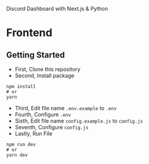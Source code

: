 Discord Dashboard with Next.js & Python

# Frontend

## Getting Started

- First, Clone this repository
- Second, Install package

```
npm install
# or
yarn
```

- Third, Edit file name `.env.example` to `.env`
- Fourth, Configure `.env`
- Sixth, Edit file name `config.example.js` to `config.js`
- Seventh, Configure `config.js`
- Lastly, Run File

```
npm run dev
# or
yarn dev
```
